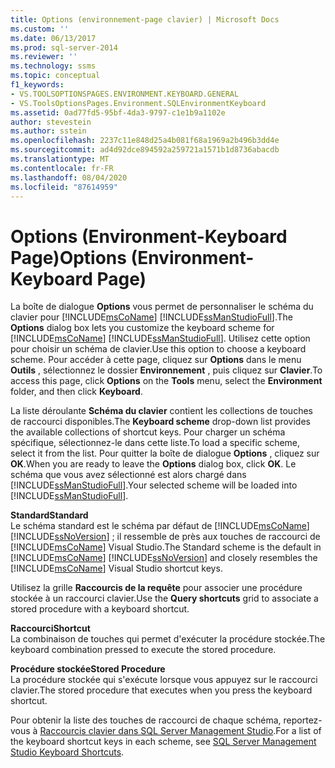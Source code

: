 ```yaml
---
title: Options (environnement-page clavier) | Microsoft Docs
ms.custom: ''
ms.date: 06/13/2017
ms.prod: sql-server-2014
ms.reviewer: ''
ms.technology: ssms
ms.topic: conceptual
f1_keywords:
- VS.TOOLSOPTIONSPAGES.ENVIRONMENT.KEYBOARD.GENERAL
- VS.ToolsOptionsPages.Environment.SQLEnvironmentKeyboard
ms.assetid: 0ad77fd5-95bf-4da3-9797-c1e1b9a1102e
author: stevestein
ms.author: sstein
ms.openlocfilehash: 2237c11e848d25a4b081f68a1969a2b496b3dd4e
ms.sourcegitcommit: ad4d92dce894592a259721a1571b1d8736abacdb
ms.translationtype: MT
ms.contentlocale: fr-FR
ms.lasthandoff: 08/04/2020
ms.locfileid: "87614959"
---
```

# <a name="options-environment-keyboard-page"></a><span data-ttu-id="04d1d-102">Options (Environment-Keyboard Page)</span><span class="sxs-lookup"><span data-stu-id="04d1d-102">Options (Environment-Keyboard Page)</span></span>
  <span data-ttu-id="04d1d-103">La boîte de dialogue **Options** vous permet de personnaliser le schéma du clavier pour [!INCLUDE[msCoName](../../includes/msconame-md.md)] [!INCLUDE[ssManStudioFull](../../includes/ssmanstudiofull-md.md)].</span><span class="sxs-lookup"><span data-stu-id="04d1d-103">The **Options** dialog box lets you customize the keyboard scheme for [!INCLUDE[msCoName](../../includes/msconame-md.md)] [!INCLUDE[ssManStudioFull](../../includes/ssmanstudiofull-md.md)].</span></span> <span data-ttu-id="04d1d-104">Utilisez cette option pour choisir un schéma de clavier.</span><span class="sxs-lookup"><span data-stu-id="04d1d-104">Use this option to choose a keyboard scheme.</span></span> <span data-ttu-id="04d1d-105">Pour accéder à cette page, cliquez sur **Options** dans le menu **Outils** , sélectionnez le dossier **Environnement** , puis cliquez sur **Clavier**.</span><span class="sxs-lookup"><span data-stu-id="04d1d-105">To access this page, click **Options** on the **Tools** menu, select the **Environment** folder, and then click **Keyboard**.</span></span>  
  
 <span data-ttu-id="04d1d-106">La liste déroulante **Schéma du clavier** contient les collections de touches de raccourci disponibles.</span><span class="sxs-lookup"><span data-stu-id="04d1d-106">The **Keyboard scheme** drop-down list provides the available collections of shortcut keys.</span></span> <span data-ttu-id="04d1d-107">Pour charger un schéma spécifique, sélectionnez-le dans cette liste.</span><span class="sxs-lookup"><span data-stu-id="04d1d-107">To load a specific scheme, select it from the list.</span></span> <span data-ttu-id="04d1d-108">Pour quitter la boîte de dialogue **Options** , cliquez sur **OK**.</span><span class="sxs-lookup"><span data-stu-id="04d1d-108">When you are ready to leave the **Options** dialog box, click **OK**.</span></span> <span data-ttu-id="04d1d-109">Le schéma que vous avez sélectionné est alors chargé dans [!INCLUDE[ssManStudioFull](../../includes/ssmanstudiofull-md.md)].</span><span class="sxs-lookup"><span data-stu-id="04d1d-109">Your selected scheme will be loaded into [!INCLUDE[ssManStudioFull](../../includes/ssmanstudiofull-md.md)].</span></span>  
  
 <span data-ttu-id="04d1d-110">**Standard**</span><span class="sxs-lookup"><span data-stu-id="04d1d-110">**Standard**</span></span>  
 <span data-ttu-id="04d1d-111">Le schéma standard est le schéma par défaut de [!INCLUDE[msCoName](../../includes/msconame-md.md)] [!INCLUDE[ssNoVersion](../../includes/ssnoversion-md.md)] ; il ressemble de près aux touches de raccourci de [!INCLUDE[msCoName](../../includes/msconame-md.md)] Visual Studio.</span><span class="sxs-lookup"><span data-stu-id="04d1d-111">The Standard scheme is the default in [!INCLUDE[msCoName](../../includes/msconame-md.md)] [!INCLUDE[ssNoVersion](../../includes/ssnoversion-md.md)] and closely resembles the [!INCLUDE[msCoName](../../includes/msconame-md.md)] Visual Studio shortcut keys.</span></span>  
  
 <span data-ttu-id="04d1d-112">Utilisez la grille **Raccourcis de la requête** pour associer une procédure stockée à un raccourci clavier.</span><span class="sxs-lookup"><span data-stu-id="04d1d-112">Use the **Query shortcuts** grid to associate a stored procedure with a keyboard shortcut.</span></span>  
  
 <span data-ttu-id="04d1d-113">**Raccourci**</span><span class="sxs-lookup"><span data-stu-id="04d1d-113">**Shortcut**</span></span>  
 <span data-ttu-id="04d1d-114">La combinaison de touches qui permet d'exécuter la procédure stockée.</span><span class="sxs-lookup"><span data-stu-id="04d1d-114">The keyboard combination pressed to execute the stored procedure.</span></span>  
  
 <span data-ttu-id="04d1d-115">**Procédure stockée**</span><span class="sxs-lookup"><span data-stu-id="04d1d-115">**Stored Procedure**</span></span>  
 <span data-ttu-id="04d1d-116">La procédure stockée qui s'exécute lorsque vous appuyez sur le raccourci clavier.</span><span class="sxs-lookup"><span data-stu-id="04d1d-116">The stored procedure that executes when you press the keyboard shortcut.</span></span>  
  
 <span data-ttu-id="04d1d-117">Pour obtenir la liste des touches de raccourci de chaque schéma, reportez-vous à [Raccourcis clavier dans SQL Server Management Studio](../sql-server-management-studio-keyboard-shortcuts.md).</span><span class="sxs-lookup"><span data-stu-id="04d1d-117">For a list of the keyboard shortcut keys in each scheme, see [SQL Server Management Studio Keyboard Shortcuts](../sql-server-management-studio-keyboard-shortcuts.md).</span></span>  
  
  
